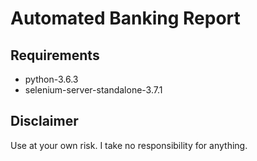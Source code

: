 # Automated Banking Report
## Requirements
* python-3.6.3
* selenium-server-standalone-3.7.1

## Disclaimer
Use at your own risk. I take no responsibility for anything.
